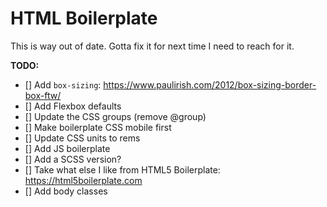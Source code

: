 # HTML Boilerplate

This is way out of date. Gotta fix it for next time I need to reach for it.

**TODO:**

- [] Add `box-sizing`: https://www.paulirish.com/2012/box-sizing-border-box-ftw/
- [] Add Flexbox defaults
- [] Update the CSS groups (remove @group)
- [] Make boilerplate CSS mobile first
- [] Update CSS units to rems
- [] Add JS boilerplate
- [] Add a SCSS version?
- [] Take what else I like from HTML5 Boilerplate: https://html5boilerplate.com
- [] Add body classes
